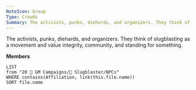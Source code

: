 ```yaml
---
NoteIcon: Group
Type: Crowds
Summary: The activists, punks, diehards, and organizers. They think of slugblasting as a movement and value integrity, community, and standing for something.
---
```

The activists, punks, diehards, and organizers. They think of slugblasting as a movement and value integrity, community, and standing for something.

**Members**
```dataview
LIST
from "20 🌟 GM Campaigns/🐌 Slugblaster/NPCs"
WHERE contains(Affiliation, link(this.file.name))
SORT file.name
```